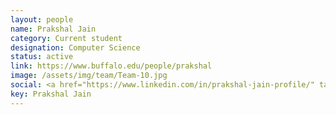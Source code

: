 ```yaml
---
layout: people
name: Prakshal Jain
category: Current student
designation: Computer Science
status: active
link: https://www.buffalo.edu/people/prakshal
image: /assets/img/team/Team-10.jpg
social: <a href="https://www.linkedin.com/in/prakshal-jain-profile/" target="_blank"><i class="icofont-linkedin"></i></a><a href="mailto:prakshal@buffalo.edu" target="_blank"><i class="icofont-email"></i></a>
key: Prakshal Jain
---
```


